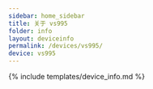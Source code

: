 ```yaml
---
sidebar: home_sidebar
title: 关于 vs995
folder: info
layout: deviceinfo
permalink: /devices/vs995/
device: vs995
---
```

{% include templates/device_info.md %}

